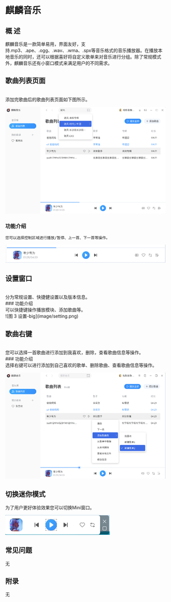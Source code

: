 # 麒麟音乐
## 概 述
麒麟音乐是一款简单易用，界面友好，支持.mp3、.ape、.ogg、.wav、.wma、.spx等音乐格式的音乐播放器。在播放本地音乐的同时，还可以根据喜好将自定义歌单来对音乐进行分组。除了常规模式外，麒麟音乐还有小窗口模式来满足用户的不同需求。
<br>
## 歌曲列表页面
<br>
添加完歌曲后的歌曲列表页面如下图所示。
<br>

![图 1 歌曲列表-big](image/list.png)
<br>

### 功能介绍
    您可以选择控制区域进行播放/暂停、上一首、下一首等操作。
![图 2 播放控制区域-big](image/play.png)
<br>
## 设置窗口
<br>
分为常规设置、快捷健设置以及版本信息。
<br>
### 功能介绍
<br>
可以快捷键操作播放模块、添加歌曲等。
<br>
![图 3 设置-big](image/setting.png)

<br>

## 歌曲右键
<br>
您可以选择一首歌曲进行添加到我喜欢，删除，查看歌曲信息等操作。
<br>
### 功能介绍
<br>
选择右键可以进行添加到自己喜欢的歌单、删除歌曲、查看歌曲信息等操作。
<br>

![图 4 歌曲右键-big](image/right.png)
<br>

## 切换迷你模式
为了用户更好体验效果您可以切换Mini窗口。

![图 5 迷你模式-big](image/mini.png)
<br>

## 常见问题
无
<br>

## 附录
无


